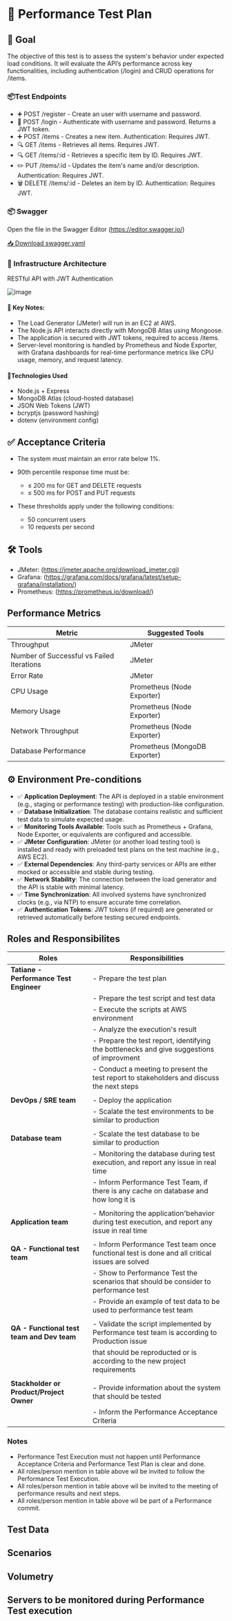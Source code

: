 # 🧪 Performance Test Plan

## 🎯 Goal
The objective of this test is to assess the system's behavior under expected load conditions.
It will evaluate the API’s performance across key functionalities, including authentication (/login) and CRUD operations for /items.

### 📦Test Endpoints
- ➕ POST /register - Create an user with username and password.
- 🔐 POST /login - Authenticate with username and password. Returns a JWT token.
- ➕ POST /items -  Creates a new item. Authentication: Requires JWT.
- 🔍 GET /items - Retrieves all items. Requires JWT.
- 🔍 GET /items/:id - Retrieves a specific item by ID. Requires JWT.
- ✏️ PUT /items/:id - Updates the item's name and/or description. Authentication: Requires JWT.
- 🗑️ DELETE /items/:id - Deletes an item by ID. Authentication: Requires JWT.


### 📦 Swagger
Open the file in the Swagger Editor (https://editor.swagger.io/)

[📥 Download swagger.yaml](https://github.com/almeidas-tatiane/robust-api-performance/raw/main/swagger.yaml)

### 🔧 Infrastructure Architecture 
RESTful API with JWT Authentication

![image](https://github.com/user-attachments/assets/987f8c75-56b3-4a85-8d04-00c594336a03)


#### 🧪 Key Notes:
- The Load Generator (JMeter) will run in an EC2 at AWS.
- The Node.js API interacts directly with MongoDB Atlas using Mongoose.
- The application is secured with JWT tokens, required to access /items.
- Server-level monitoring is handled by Prometheus and Node Exporter, with Grafana dashboards for real-time performance metrics like CPU usage, memory, and request latency.

#### 🔧Technologies Used

- Node.js + Express  
- MongoDB Atlas (cloud-hosted database)  
- JSON Web Tokens (JWT)  
- bcryptjs (password hashing)  
- dotenv (environment config)  

## ✅ Acceptance Criteria
- The system must maintain an error rate below 1%.
- 90th percentile response time must be:
    - ≤ 200 ms for GET and DELETE requests
    - ≤ 500 ms for POST and PUT requests

- These thresholds apply under the following conditions:
    - 50 concurrent users
    - 10 requests per second

## 🛠️ Tools
- JMeter: (https://jmeter.apache.org/download_jmeter.cgi)
- Grafana: (https://grafana.com/docs/grafana/latest/setup-grafana/installation/)
- Prometheus: (https://prometheus.io/download/)


## Performance Metrics
| Metric                                      | Suggested Tools                                   |
|---------------------------------------------|---------------------------------------------------|
| Throughput                                  | JMeter                                            |
| Number of Successful vs Failed Iterations   | JMeter                                            |
| Error Rate                                  | JMeter                                            |
| CPU Usage                                   | Prometheus (Node Exporter)                        |
| Memory Usage                                | Prometheus (Node Exporter)                        |
| Network Throughput                          | Prometheus (Node Exporter)                        |
| Database Performance                        | Prometheus (MongoDB Exporter)                     |


## ⚙️ Environment Pre-conditions

- ✅ **Application Deployment**: The API is deployed in a stable environment (e.g., staging or performance testing) with production-like configuration.
- ✅ **Database Initialization**: The database contains realistic and sufficient test data to simulate expected usage.
- ✅ **Monitoring Tools Available**: Tools such as Prometheus + Grafana, Node Exporter, or equivalents are configured and accessible.
- ✅ **JMeter Configuration**: JMeter (or another load testing tool) is installed and ready with preloaded test plans on the test machine (e.g., AWS EC2).
- ✅ **External Dependencies**: Any third-party services or APIs are either mocked or accessible and stable during testing.
- ✅ **Network Stability**: The connection between the load generator and the API is stable with minimal latency.
- ✅ **Time Synchronization**: All involved systems have synchronized clocks (e.g., via NTP) to ensure accurate time correlation.
- ✅ **Authentication Tokens**: JWT tokens (if required) are generated or retrieved automatically before testing secured endpoints.

## Roles and Responsibilites
| Roles                                       | Responsibilities                                                                              |
|---------------------------------------------|-----------------------------------------------------------------------------------------------|
| **Tatiane - Performance Test Engineer**     | - Prepare the test plan                                                                       |
|                                             | - Prepare the test script and test data                                                       |
|                                             | - Execute the scripts at AWS environment                                                      |
|                                             | - Analyze the execution's result                                                              |
|                                             | - Prepare the test report, identifying the bottlenecks and give suggestions of improvment     |
|                                             | - Conduct a meeting to present the test report to stakeholders and discuss the next steps     |
|                                             |                                                                                               |
| **DevOps / SRE team**                       | - Deploy the application                                                                      |
|                                             | - Scalate the test environments to be similar to production                                   |
|                                             |                                                                                               |
| **Database team**                           | - Scalate the test database to be similar to production                                       |
|                                             | - Monitoring the database during test execution, and report any issue in real time            |
|                                             | - Inform Performance Test Team, if there is any cache on database and how long it is          |
|                                             |                                                                                               |
| **Application team**                        | - Monitoring the application'behavior during test execution, and report any issue in real time|
|                                             |                                                                                               |
| **QA - Functional test team**               | - Inform Performance Test team once functional test is done and all critical issues are solved|
|                                             | - Show to Performance Test the scenarios that should be consider to performance test          |
|                                             | - Provide an example of test data to be used to performance test team                         |
|                                             |                                                                                               |
| **QA - Functional test team and Dev team**  | - Validate the script implemented by Performance test team is according to Production issue   |
|                                             | that should be reproducted or is according to the new project requirements                    |
|                                             |                                                                                               |
| **Stackholder or Product/Project Owner**    | - Provide information about the system that should be tested                                  |
|                                             | - Inform the Performance Acceptance Criteria                                                  |

### Notes
 - Performance Test Execution must not happen until Performance Acceptance Criteria and Performance Test Plan is clear and done.
 - All roles/person mention in table above wil be invited to follow the Performance Test Execution.
 - All roles/person mention in table above wil be invited to the meeting of performance results and next steps.
 - All roles/person mention in table above wil be part of a Performance commit.

## Test Data

## Scenarios

## Volumetry

## Servers to be monitored during Performance Test execution
